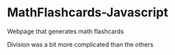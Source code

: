 # MathFlashcards-Javascript
Webpage that generates math flashcards

Division was a bit more complicated than the others
